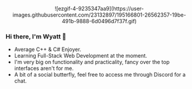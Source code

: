 <p align="center">![ezgif-4-9235347aa9](https://user-images.githubusercontent.com/23132897/195166801-26562357-19be-491b-9888-6d0496d7f37f.gif)</p>


### Hi there, I'm Wyatt 👋
- Average C++ & C# Enjoyer.
- Learning Full-Stack Web Development at the moment.
- I'm very big on functionality and practicality, fancy over the top interfaces aren't for me.
- A bit of a social butterfly, feel free to access me through Discord for a chat.
